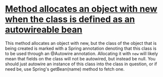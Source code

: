 # [Method allocates an object with new when the class is defined as an autowireable bean](http://fb-contrib.sourceforge.net/bugdescriptions.html#WI_MANUALLY_ALLOCATING_AN_AUTOWIRED_BEAN)

This method allocates an object with new, but the class of the object that is being created is marked with a Spring annotation
    		denoting that this class is to be used through an @Autowire annotation. Allocating it with `new` will likely mean that fields on the
    		class will not be autowired, but instead be null. You should just autowire an instance of this class into the class in question, or if
    		need be, use Spring's getBean(name) method to fetch one.